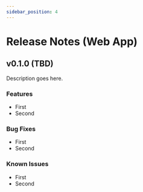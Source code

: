 ```yaml
---
sidebar_position: 4
---
```


# Release Notes (Web App)

## v0.1.0 (TBD)

Description goes here.

### Features

- First
- Second

### Bug Fixes

- First
- Second

### Known Issues

- First
- Second
